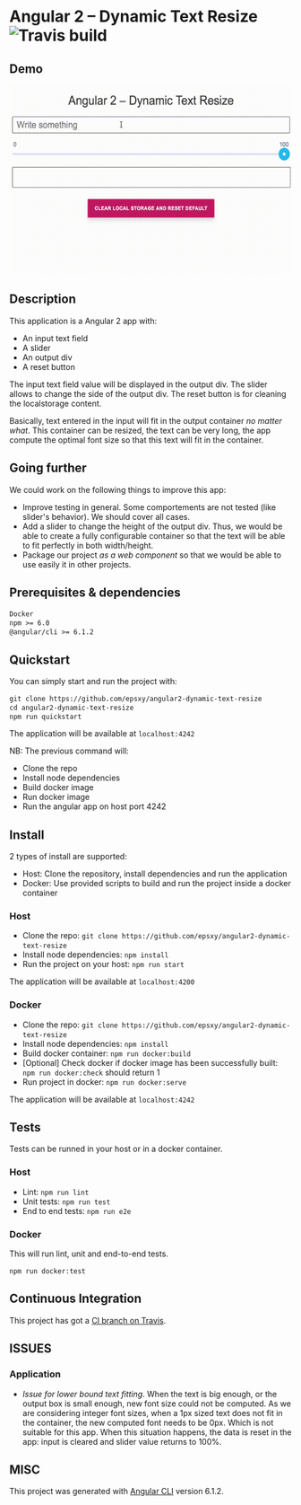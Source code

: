 # Angular 2 – Dynamic Text Resize ![Travis build](https://travis-ci.org/epsxy/angular2-dynamic-text-resize.svg?branch=master)
## Demo

![Demo gif](img/demo.gif)


## Description

This application is a Angular 2 app with:
- An input text field
- A slider
- An output div
- A reset button

The input text field value will be displayed in the output div. The slider allows to change the side of the output div. The reset button is for cleaning the localstorage content.

Basically, text entered in the input will fit in the output container *no matter what*. This container can be resized, the text can be very long, the app compute the optimal font size so that this text will fit in the container.

## Going further

We could work on the following things to improve this app:
- Improve testing in general. Some comportements are not tested (like slider's behavior). We should cover all cases.
- Add a slider to change the height of the output div. Thus, we would be able to create a fully configurable container so that the text will be able to fit perfectly in both width/height.
- Package our project *as a web component* so that we would be able to use easily it in other projects. 

## Prerequisites & dependencies

```
Docker
npm >= 6.0
@angular/cli >= 6.1.2
```

## Quickstart

You can simply start and run the project with:

```
git clone https://github.com/epsxy/angular2-dynamic-text-resize
cd angular2-dynamic-text-resize
npm run quickstart
```

The application will be available at `localhost:4242`

NB: The previous command will:
- Clone the repo
- Install node dependencies
- Build docker image
- Run docker image
- Run the angular app on host port 4242

## Install

2 types of install are supported: 
- Host: Clone the repository, install dependencies and run the application
- Docker: Use provided scripts to build and run the project inside a docker container

### Host

- Clone the repo: `git clone https://github.com/epsxy/angular2-dynamic-text-resize`
- Install node dependencies: `npm install`
- Run the project on your host: `npm run start`

The application will be available at `localhost:4200`

### Docker

- Clone the repo: `git clone https://github.com/epsxy/angular2-dynamic-text-resize`
- Install node dependencies: `npm install`
- Build docker container: `npm run docker:build`
- [Optional] Check docker if docker image has been successfully built: `npm run docker:check` should return 1
- Run project in docker: `npm run docker:serve`

The application will be available at `localhost:4242`

## Tests

Tests can be runned in your host or in a docker container.

### Host

- Lint: `npm run lint`
- Unit tests: `npm run test`
- End to end tests: `npm run e2e`

### Docker

This will run lint, unit and end-to-end tests.

```
npm run docker:test
```

## Continuous Integration

This project has got a [CI branch on Travis](https://travis-ci.org/epsxy/angular2-dynamic-text-resize).

## ISSUES

### Application

- *Issue for lower bound text fitting*. When the text is big enough, or the output box is small enough, new font size could not be computed. As we are considering integer font sizes, when a 1px sized text does not fit in the container, the new computed font needs to be 0px. Which is not suitable for this app. When this situation happens, the data is reset in the app: input is cleared and slider value returns to 100%.

## MISC

This project was generated with [Angular CLI](https://github.com/angular/angular-cli) version 6.1.2.
